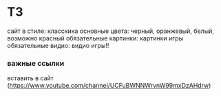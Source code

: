 # ТЗ

сайт в стиле: класскика
основные цвета: черный, оранжевый, белый, возможно красный
обязательные картинки: картинки игры
обязательные видио: видио игры!!



###  важные ссылки
 вставить в сайт (https://www.youtube.com/channel/UCFuBWNNWrvnW99mxDzAHdrw)
